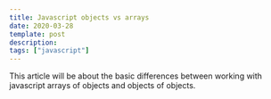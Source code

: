 ```yaml
---
title: Javascript objects vs arrays
date: 2020-03-28
template: post
description:
tags: ["javascript"]
---
```


This article will be about the basic differences between working with javascript arrays of objects and objects of objects.
